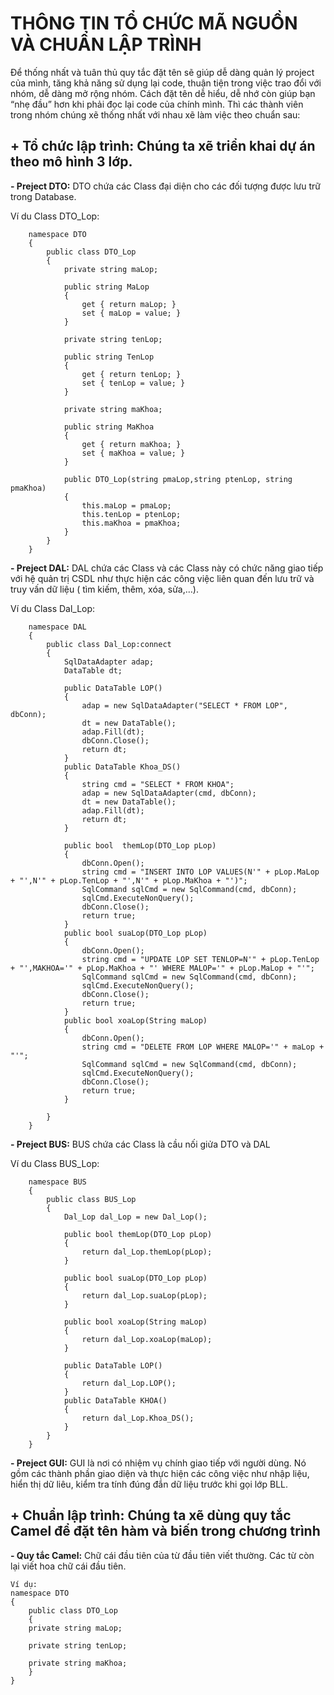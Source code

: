 # THÔNG TIN TỔ CHỨC MÃ NGUỒN VÀ CHUẨN LẬP TRÌNH

Để thống nhất và tuân thủ quy tắc đặt tên sẽ giúp dễ dàng quản lý project của mình, tăng khả năng sử dụng lại code, thuận tiện trong việc trao đổi với nhóm, dễ dàng mở rộng nhóm. 
Cách đặt tên dễ hiểu, dễ nhớ còn giúp bạn “nhẹ đầu” hơn khi phải đọc lại code của chính mình.
Thì các thành viên trong nhóm chúng xẽ thống nhất với nhau xẽ làm việc theo chuẩn sau:

## **+ Tổ chức lập trình:** Chúng ta xẽ triển khai dự án theo mô hình 3 lớp.

**- Preject DTO:** DTO chứa các Class đại diện cho các đối tượng được lưu trữ trong Database.
	
Ví du Class DTO_Lop:
	
		namespace DTO
		{
			public class DTO_Lop
			{
				private string maLop;

				public string MaLop
				{
					get { return maLop; }
					set { maLop = value; }
				}
				
				private string tenLop;

				public string TenLop
				{
					get { return tenLop; }
					set { tenLop = value; }
				}

				private string maKhoa;

				public string MaKhoa
				{
					get { return maKhoa; }
					set { maKhoa = value; }
				}

				public DTO_Lop(string pmaLop,string ptenLop, string pmaKhoa)
				{
					this.maLop = pmaLop;
					this.tenLop = ptenLop;
					this.maKhoa = pmaKhoa;
				}
			}
		}
    
**- Preject DAL:** DAL chứa các Class và các Class này có chức năng giao tiếp với hệ quản trị CSDL như thực hiện các công việc liên quan đến lưu trữ và truy vấn dữ liệu ( tìm kiếm, thêm, xóa, sửa,…).
	
Ví du Class Dal_Lop:
		
		namespace DAL
		{
			public class Dal_Lop:connect
			{
				SqlDataAdapter adap;
				DataTable dt;

				public DataTable LOP()
				{
					adap = new SqlDataAdapter("SELECT * FROM LOP", dbConn);
					dt = new DataTable();
					adap.Fill(dt);
					dbConn.Close();
					return dt;
				}
				public DataTable Khoa_DS()
				{
					string cmd = "SELECT * FROM KHOA";
					adap = new SqlDataAdapter(cmd, dbConn);
					dt = new DataTable();
					adap.Fill(dt);
					return dt;
				}
		 
				public bool  themLop(DTO_Lop pLop)
				{
					dbConn.Open();
					string cmd = "INSERT INTO LOP VALUES(N'" + pLop.MaLop + "',N'" + pLop.TenLop + "',N'" + pLop.MaKhoa + "')";
					SqlCommand sqlCmd = new SqlCommand(cmd, dbConn);
					sqlCmd.ExecuteNonQuery();
					dbConn.Close();
					return true;
				}
				public bool suaLop(DTO_Lop pLop)
				{
					dbConn.Open();
					string cmd = "UPDATE LOP SET TENLOP=N'" + pLop.TenLop + "',MAKHOA='" + pLop.MaKhoa + "' WHERE MALOP='" + pLop.MaLop + "'";
					SqlCommand sqlCmd = new SqlCommand(cmd, dbConn);
					sqlCmd.ExecuteNonQuery();
					dbConn.Close();
					return true;
				}
				public bool xoaLop(String maLop)
				{
					dbConn.Open();
					string cmd = "DELETE FROM LOP WHERE MALOP='" + maLop + "'";
					SqlCommand sqlCmd = new SqlCommand(cmd, dbConn);
					sqlCmd.ExecuteNonQuery();
					dbConn.Close();
					return true;
				}

			}
		}

**- Preject BUS:** BUS chứa các Class là cầu nối giửa DTO và DAL
	
Ví du Class BUS_Lop:
	
		namespace BUS
		{
			public class BUS_Lop
			{
				Dal_Lop dal_Lop = new Dal_Lop();

				public bool themLop(DTO_Lop pLop)
				{
					return dal_Lop.themLop(pLop);
				}

				public bool suaLop(DTO_Lop pLop)
				{
					return dal_Lop.suaLop(pLop);
				}

				public bool xoaLop(String maLop)
				{
					return dal_Lop.xoaLop(maLop);
				}

				public DataTable LOP()
				{
					return dal_Lop.LOP();
				}
				public DataTable KHOA()
				{
					return dal_Lop.Khoa_DS();
				}
			}
		}

**- Preject GUI:** GUI là nơi có nhiệm vụ chính giao tiếp với người dùng. Nó gồm các thành phần giao diện và thực hiện các công việc như nhập liệu, hiển thị dữ liêu, kiểm tra tính đúng đắn dữ liệu trước khi gọi lớp BLL.

##  + Chuẩn lập trình: Chúng ta xẽ dùng quy tắc Camel để đặt tên hàm và biến trong chương trình

**- Quy tắc Camel:** Chữ cái đầu tiên của từ đầu tiên viết thường. Các từ còn lại viết hoa chữ cái đầu tiên.
	
	Ví dụ:
	namespace DTO
	{
		public class DTO_Lop
		{
		private string maLop;

		private string tenLop;

		private string maKhoa;
		}
	}
